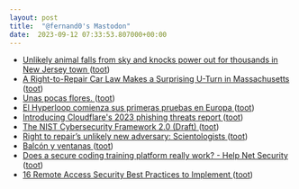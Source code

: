 ```yaml
---
layout: post
title:  "@fernand0's Mastodon"
date:  2023-09-12 07:33:53.807000+00:00
---
```

*  [Unlikely animal falls from sky and knocks power out for thousands in New Jersey town ](https://www.foxnews.com/us/unlikely-animal-falls-from-sky-knocks-power-out-thousands-new-jersey-tow) ([toot](https://mastodon.social/@fernand0/111051016359446367))
*  [A Right-to-Repair Car Law Makes a Surprising U-Turn in Massachusetts ](https://www.wired.com/story/nhtsa-massachusetts-right-to-repair-letter) ([toot](https://mastodon.social/@fernand0/111047772531949866))
*  [Unas pocas flores. ](https://avecesunafoto.wordpress.com/2023/09/11/unas-pocas-flores) ([toot](https://mastodon.social/@fernand0/111047596861699077))
*  [El Hyperloop comienza sus primeras pruebas en Europa ](https://www.autobild.es/noticias/hyperloop-comienza-primeras-pruebas-europa-128771) ([toot](https://mastodon.social/@fernand0/111047496800336149))
*  [Introducing Cloudflare's 2023 phishing threats report ](https://blog.cloudflare.com/2023-phishing-report) ([toot](https://mastodon.social/@fernand0/111047234365838892))
*  [The NIST Cybersecurity Framework 2.0 (Draft) ](https://csrc.nist.gov/pubs/cswp/29/the-nist-cybersecurity-framework-20/ip) ([toot](https://mastodon.social/@fernand0/111046998450576498))
*  [Right to repair’s unlikely new adversary: Scientologists ](https://arstechnica.com/gadgets/2023/08/right-to-repairs-new-unlikely-adversary-scientologists) ([toot](https://mastodon.social/@fernand0/111046174632794213))
*  [Balcón y ventanas ](https://www.flickr.com/photos/fernand0/53158543496) ([toot](https://mastodon.social/@fernand0/111046016617276046))
*  [Does a secure coding training platform really work? - Help Net Security ](https://www.helpnetsecurity.com/2023/08/24/secure-coding-developers-training-platforms) ([toot](https://mastodon.social/@fernand0/111045952685010794))
*  [16 Remote Access Security Best Practices to Implement ](https://www.esecurityplanet.com/products/best-practices-for-securing-remote-access) ([toot](https://mastodon.social/@fernand0/111045767817847180))
